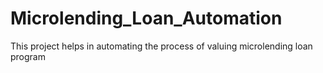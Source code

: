 # Microlending_Loan_Automation
This project helps in automating the process of valuing microlending loan program
